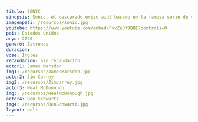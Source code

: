 ```yaml
---
titulo: SONIC
sinopsis: Sonic, el descarado erizo azul basado en la famosa serie de videojuegos de Sega, vivirá aventuras y desventuras cuando conoce a su amigo humano y policía, Tom Wachowski (James Marsden). Sonic y Tom unirán sus fuerzas para tratar de detener los planes del malvado Dr. Robotnik (Jim Carrey), que intenta atrapar a Sonic con el fin de emplear sus inmensos poderes para dominar el mundo. 
imagenpeli: /recursos/sonic.jpg
youtube: https://www.youtube.com/embed/FvvZaBf9QQI?controls=0
pais: Estados Unidos
anyo: 2020
genero: Estrenos
duracion: 
vose: Ingles
recaudacion: Sin recaudación
actor1: James Marsden
img1: /recursos/JamesMarsden.jpg
actor2: Jim Carrey
img2: /recursos/Jimcarrey.jpg
actor3: Neal McDonough
img3: /recursos/NealMcDonough.jpg
actor4: Ben Schwartz
img4: /recursos/BenSchwartz.jpg
layout: peli
---
```

